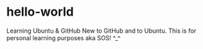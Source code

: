 # hello-world
Learning Ubuntu &amp; GitHub
New to GitHub and to Ubuntu. This is for personal learning purposes aka SOS! ^_^
